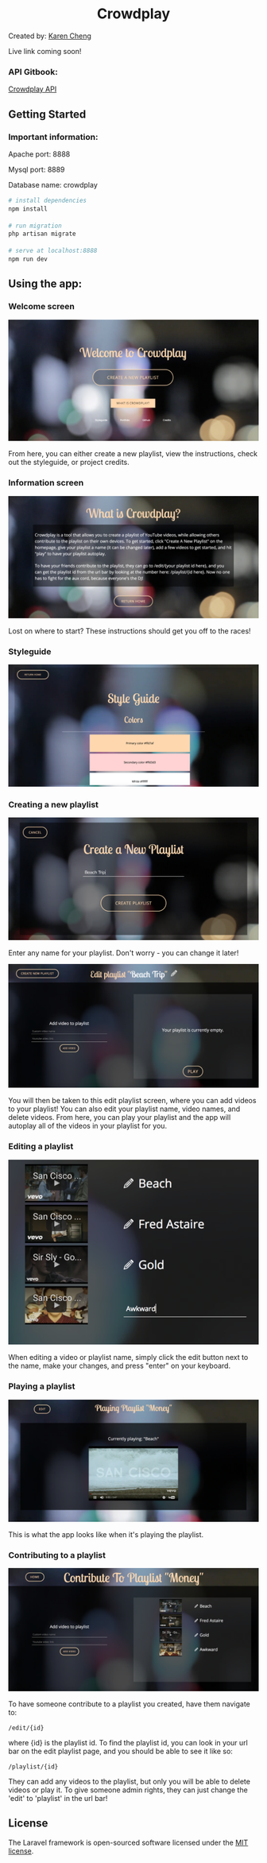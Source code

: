 <h1 align="center">Crowdplay</h1>

Created by: <a href="http://karenscheng.com" target="_newtab">Karen Cheng</a>

Live link coming soon!

### API Gitbook:

<a href="https://karenscheng.gitbooks.io/crowdplay/content/" target="_newtab">Crowdplay API</a>

## Getting Started

### Important information:

Apache port: 8888

Mysql port: 8889

Database name: crowdplay

``` bash
# install dependencies
npm install

# run migration
php artisan migrate

# serve at localhost:8888
npm run dev

```

## Using the app:

### Welcome screen

![alt-tag](https://github.com/karenscheng/laravel-project4/blob/master/public/homepage.png)

From here, you can either create a new playlist, view the instructions, check out the styleguide, or project credits.

### Information screen

![alt-tag](https://github.com/karenscheng/laravel-project4/blob/master/public/info.png)

Lost on where to start? These instructions should get you off to the races!

### Styleguide

![alt-tag](https://github.com/karenscheng/laravel-project4/blob/master/public/styleguide.png)

### Creating a new playlist

![alt-tag](https://github.com/karenscheng/laravel-project4/blob/master/public/newplaylist.png)

Enter any name for your playlist. Don't worry - you can change it later!

![alt-tag](https://github.com/karenscheng/laravel-project4/blob/master/public/editplaylist.png)

You will then be taken to this edit playlist screen, where you can add videos to your playlist! You can also edit your playlist name, video names, and delete videos. From here, you can play your playlist and the app will autoplay all of the videos in your playlist for you.

### Editing a playlist

![alt-tag](https://github.com/karenscheng/laravel-project4/blob/master/public/editvideoname.png)

When editing a video or playlist name, simply click the edit button next to the name, make your changes, and press "enter" on your keyboard.

### Playing a playlist

![alt-tag](https://github.com/karenscheng/laravel-project4/blob/master/public/playing.png)

This is what the app looks like when it's playing the playlist.

### Contributing to a playlist

![alt-tag](https://github.com/karenscheng/laravel-project4/blob/master/public/contribute.png)

To have someone contribute to a playlist you created, have them navigate to: 

```
/edit/{id}
```

where {id} is the playlist id. To find the playlist id, you can look in your url bar on the edit playlist page, and you should be able to see it like so:

```
/playlist/{id}
```

They can add any videos to the playlist, but only you will be able to delete videos or play it. To give someone admin rights, they can just change the 'edit' to 'playlist' in the url bar!

## License

The Laravel framework is open-sourced software licensed under the [MIT license](http://opensource.org/licenses/MIT).
